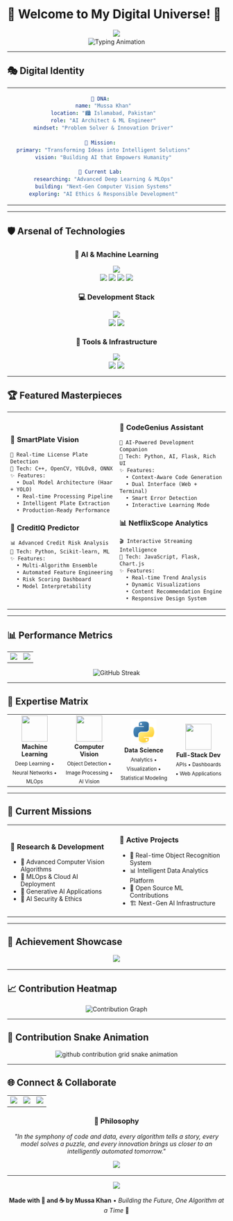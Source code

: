 # 🌟 Welcome to My Digital Universe! 🌟

<div align="center">
  <img src="https://capsule-render.vercel.app/api?type=waving&color=0:667eea,100:764ba2&height=200&section=header&text=Mussa%20Khan&fontSize=70&fontColor=fff&animation=fadeIn&fontAlignY=38&desc=Crafting%20Tomorrow%20with%20AI%20%F0%9F%9A%80&descAlignY=55&descAlign=50" />
</div>

<div align="center">
  <img src="https://readme-typing-svg.herokuapp.com?font=Orbitron&size=24&duration=3000&pause=800&color=667EEA&center=true&vCenter=true&width=600&height=70&lines=%F0%9F%A4%96+AI+%26+Machine+Learning+Engineer;%F0%9F%91%A8%E2%80%8D%F0%9F%92%BB+Full-Stack+Developer;%F0%9F%91%81%EF%B8%8F+Computer+Vision+Specialist;%F0%9F%93%8A+Data+Science+Enthusiast;%F0%9F%9A%80+Innovation+Through+Code" alt="Typing Animation" />
</div>

---

## 🎭 **Digital Identity**

<table align="center">
<tr>
<td align="center" width="50%">

```yaml
🧬 DNA:
  name: "Mussa Khan"
  location: "🏙️ Islamabad, Pakistan"
  role: "AI Architect & ML Engineer"
  mindset: "Problem Solver & Innovation Driver"
  
🎯 Mission:
  primary: "Transforming Ideas into Intelligent Solutions"
  vision: "Building AI that Empowers Humanity"
  
🔬 Current Lab:
  researching: "Advanced Deep Learning & MLOps"
  building: "Next-Gen Computer Vision Systems"
  exploring: "AI Ethics & Responsible Development"
```

</td>
<td align="center" width="50%">

<!-- Snake Animation -->
<picture>
  <source media="(prefers-color-scheme: dark)" srcset="https://raw.githubusercontent.com/musagithub1/musagithub1/output/github-contribution-grid-snake-dark.svg">
  <source media="(prefers-color-scheme: light)" srcset="https://raw.githubusercontent.com/musagit

</td>
</tr>
</table>

---

## 🛡️ **Arsenal of Technologies**

<div align="center">

### 🧠 **AI & Machine Learning**
<img src="https://skillicons.dev/icons?i=python,tensorflow,pytorch,opencv&theme=dark" />
<br>
<img src="https://img.shields.io/badge/Scikit--Learn-F7931E?style=for-the-badge&logo=scikit-learn&logoColor=white" />
<img src="https://img.shields.io/badge/Pandas-150458?style=for-the-badge&logo=pandas&logoColor=white" />
<img src="https://img.shields.io/badge/NumPy-013243?style=for-the-badge&logo=numpy&logoColor=white" />
<img src="https://img.shields.io/badge/Matplotlib-11557c?style=for-the-badge&logo=python&logoColor=white" />

### 💻 **Development Stack**
<img src="https://skillicons.dev/icons?i=cpp,js,html,css,flask,bootstrap&theme=dark" />
<br>
<img src="https://img.shields.io/badge/Chart.js-FF6384?style=for-the-badge&logo=chart.js&logoColor=white" />
<img src="https://img.shields.io/badge/REST_API-02569B?style=for-the-badge&logo=api&logoColor=white" />

### 🔧 **Tools & Infrastructure**
<img src="https://skillicons.dev/icons?i=git,linux,docker,postman,vscode&theme=dark" />
<br>
<img src="https://img.shields.io/badge/Jupyter-F37626?style=for-the-badge&logo=jupyter&logoColor=white" />
<img src="https://img.shields.io/badge/Google_Colab-F9AB00?style=for-the-badge&logo=googlecolab&logoColor=white" />

</div>

---

## 🏆 **Featured Masterpieces**

<div align="center">
<table>
<tr>
<td width="50%">

### 🚗 **SmartPlate Vision**
```
🎯 Real-time License Plate Detection
🧠 Tech: C++, OpenCV, YOLOv8, ONNX
✨ Features:
  • Dual Model Architecture (Haar + YOLO)
  • Real-time Processing Pipeline
  • Intelligent Plate Extraction
  • Production-Ready Performance
```

### 🏦 **CreditIQ Predictor**
```
📊 Advanced Credit Risk Analysis
🧠 Tech: Python, Scikit-learn, ML
✨ Features:
  • Multi-Algorithm Ensemble
  • Automated Feature Engineering
  • Risk Scoring Dashboard
  • Model Interpretability
```

</td>
<td width="50%">

### 🤖 **CodeGenius Assistant**
```
🚀 AI-Powered Development Companion
🧠 Tech: Python, AI, Flask, Rich UI
✨ Features:
  • Context-Aware Code Generation
  • Dual Interface (Web + Terminal)
  • Smart Error Detection
  • Interactive Learning Mode
```

### 📊 **NetflixScope Analytics**
```
🎬 Interactive Streaming Intelligence
🧠 Tech: JavaScript, Flask, Chart.js
✨ Features:
  • Real-time Trend Analysis
  • Dynamic Visualizations
  • Content Recommendation Engine
  • Responsive Design System
```

</td>
</tr>
</table>
</div>

---

## 📊 **Performance Metrics**

<div align="center">
<table>
<tr>
<td width="50%">
<img height="200px" src="https://github-readme-stats.vercel.app/api?username=musagithub1&show_icons=true&theme=radical&include_all_commits=true&count_private=true&hide_border=true&bg_color=0D1117&title_color=58A6FF&icon_color=1F6FEB&text_color=C9D1D9" />
</td>
<td width="50%">
<img height="200px" src="https://github-readme-stats.vercel.app/api/top-langs/?username=musagithub1&layout=compact&theme=radical&hide_border=true&bg_color=0D1117&title_color=58A6FF&text_color=C9D1D9&langs_count=8" />
</td>
</tr>
</table>

<img src="https://github-readme-streak-stats.herokuapp.com/?user=musagithub1&theme=radical&hide_border=true&background=0D1117&stroke=58A6FF&ring=1F6FEB&fire=FF7B72&currStreakLabel=58A6FF" alt="GitHub Streak" />

</div>

---

## 🎯 **Expertise Matrix**

<div align="center">
<table>
<tr>
<td align="center" width="25%">
<img src="https://cdn.jsdelivr.net/gh/devicons/devicon/icons/tensorflow/tensorflow-original.svg" width="60px" height="60px" />
<br><strong>Machine Learning</strong>
<br><sub>Deep Learning • Neural Networks • MLOps</sub>
</td>
<td align="center" width="25%">
<img src="https://cdn.jsdelivr.net/gh/devicons/devicon/icons/opencv/opencv-original.svg" width="60px" height="60px" />
<br><strong>Computer Vision</strong>
<br><sub>Object Detection • Image Processing • AI Vision</sub>
</td>
<td align="center" width="25%">
<img src="https://raw.githubusercontent.com/devicons/devicon/master/icons/python/python-original.svg" width="60px" height="60px" />
<br><strong>Data Science</strong>
<br><sub>Analytics • Visualization • Statistical Modeling</sub>
</td>
<td align="center" width="25%">
<img src="https://cdn.jsdelivr.net/gh/devicons/devicon/icons/flask/flask-original.svg" width="60px" height="60px" />
<br><strong>Full-Stack Dev</strong>
<br><sub>APIs • Dashboards • Web Applications</sub>
</td>
</tr>
</table>
</div>

---

## 🚀 **Current Missions**

<div align="center">
<table>
<tr>
<td width="50%">

### 🔬 **Research & Development**
- 🧬 Advanced Computer Vision Algorithms
- 🚀 MLOps & Cloud AI Deployment  
- 🤖 Generative AI Applications
- 🔐 AI Security & Ethics

</td>
<td width="50%">

### 🌟 **Active Projects**
- 🎯 Real-time Object Recognition System
- 📊 Intelligent Data Analytics Platform
- 🤝 Open Source ML Contributions
- 🏗️ Next-Gen AI Infrastructure

</td>
</tr>
</table>
</div>

---

## 🏅 **Achievement Showcase**

<div align="center">
<img src="https://github-profile-trophy.vercel.app/?username=musagithub1&theme=radical&no-frame=true&no-bg=true&margin-w=4&column=7" />
</div>

---

## 📈 **Contribution Heatmap**

<div align="center">
<img src="https://github-readme-activity-graph.vercel.app/graph?username=musagithub1&theme=react-dark&bg_color=0D1117&color=58A6FF&line=1F6FEB&point=FF7B72&area=true&hide_border=true" alt="Contribution Graph" />
</div>

---

## 🐍 **Contribution Snake Animation**

<div align="center">
<picture>
  <source media="(prefers-color-scheme: dark)" srcset="https://raw.githubusercontent.com/musagithub1/musagithub1/output/github-contribution-grid-snake-dark.svg">
  <source media="(prefers-color-scheme: light)" srcset="https://raw.githubusercontent.com/musagithub1/musagithub1/output/github-contribution-grid-snake.svg">
  <img alt="github contribution grid snake animation" src="https://raw.githubusercontent.com/musagithub1/musagithub1/output/github-contribution-grid-snake.svg" width="100%">
</picture>
</div>

---

## 🌐 **Connect & Collaborate**

<div align="center">
<table>
<tr>
<td align="center">
<a href="https://www.linkedin.com/in/mussa-khan-49b784375/" target="_blank">
<img src="https://img.shields.io/badge/LinkedIn-0077B5?style=for-the-badge&logo=linkedin&logoColor=white" />
</a>
</td>
<td align="center">
<a href="https://github.com/musagithub1" target="_blank">
<img src="https://img.shields.io/badge/GitHub-100000?style=for-the-badge&logo=github&logoColor=white" />
</a>
</td>
<td align="center">
<a href="mailto:raja.mussa.khan786@gmail.com" target="_blank">
<img src="https://img.shields.io/badge/Email-D14836?style=for-the-badge&logo=gmail&logoColor=white" />
</a>
</td>
</tr>
</table>

### 💭 **Philosophy**
*"In the symphony of code and data, every algorithm tells a story, every model solves a puzzle, and every innovation brings us closer to an intelligently automated tomorrow."*

<img src="https://komarev.com/ghpvc/?username=musagithub1&color=blueviolet&style=for-the-badge&label=Profile+Views" />

</div>

---

<div align="center">
<img src="https://capsule-render.vercel.app/api?type=waving&color=0:667eea,100:764ba2&height=120&section=footer&animation=fadeIn" />

**Made with 💜 and ☕ by Mussa Khan** • *Building the Future, One Algorithm at a Time* 🚀

</div>
